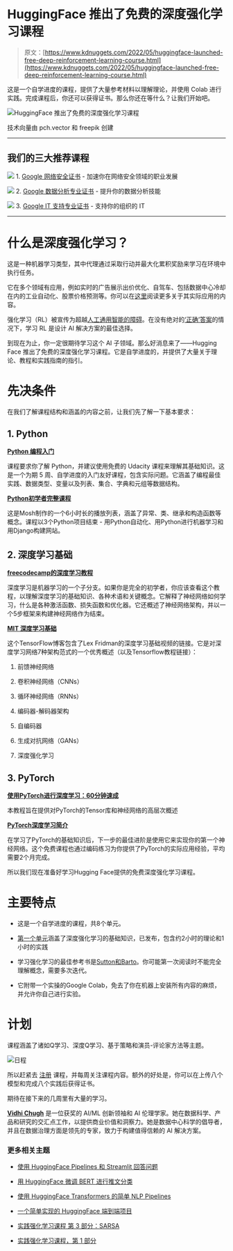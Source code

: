 # HuggingFace 推出了免费的深度强化学习课程

> 原文：[https://www.kdnuggets.com/2022/05/huggingface-launched-free-deep-reinforcement-learning-course.html](https://www.kdnuggets.com/2022/05/huggingface-launched-free-deep-reinforcement-learning-course.html)

这是一个自学进度的课程，提供了大量参考材料以理解理论，并使用 Colab 进行实践。完成课程后，你还可以获得证书。那么你还在等什么？让我们开始吧。

![HuggingFace 推出了免费的深度强化学习课程](../Images/e79901f16bc6e44cdd0269adda825480.png)

技术向量由 pch.vector 和 freepik 创建

* * *

## 我们的三大推荐课程

![](../Images/0244c01ba9267c002ef39d4907e0b8fb.png) 1\. [Google 网络安全证书](https://www.kdnuggets.com/google-cybersecurity) - 加速你在网络安全领域的职业发展

![](../Images/e225c49c3c91745821c8c0368bf04711.png) 2\. [Google 数据分析专业证书](https://www.kdnuggets.com/google-data-analytics) - 提升你的数据分析技能

![](../Images/0244c01ba9267c002ef39d4907e0b8fb.png) 3\. [Google IT 支持专业证书](https://www.kdnuggets.com/google-itsupport) - 支持你的组织的 IT

* * *

# 什么是深度强化学习？

这是一种机器学习类型，其中代理通过采取行动并最大化累积奖励来学习在环境中执行任务。

它在多个领域有应用，例如实时的广告展示出价优化、自驾车、包括数据中心冷却在内的工业自动化、股票价格预测等。你可以在[这里](https://neptune.ai/blog/reinforcement-learning-applications)阅读更多关于其实际应用的内容。

强化学习（RL）被宣传为超越[人工通用智能的障碍](https://venturebeat.com/2021/06/09/deepmind-says-reinforcement-learning-is-enough-to-reach-general-ai/)。在没有绝对的[‘正确’答案](https://www.cdotrends.com/story/15555/why-reinforcement-learning-matters-business)的情况下，学习 RL 是设计 AI 解决方案的最佳选择。

到现在为止，你一定很期待学习这个 AI 子领域。那么好消息来了——Hugging Face 推出了免费的深度强化学习课程。它是自学进度的，并提供了大量关于理论、教程和实践指南的指引。

# 先决条件

在我们了解课程结构和涵盖的内容之前，让我们先了解一下基本要求：

## 1\. Python

**[Python 编程入门](https://www.udacity.com/course/introduction-to-python--ud1110)**

课程要求你了解 Python，并建议使用免费的 Udacity 课程来理解其基础知识。这是一个为期 5 周、自学进度的入门友好课程，包含实际问题。它涵盖了编程最佳实践、数据类型、变量以及列表、集合、字典和元组等数据结构。

**[Python初学者完整课程](https://www.youtube.com/watch?v=_uQrJ0TkZlc&ab_channel=ProgrammingwithMosh)**

这是Mosh制作的一个6小时长的播放列表，涵盖了异常、类、继承和构造函数等概念。课程以3个Python项目结束 - 用Python自动化、用Python进行机器学习和用Django构建网站。

## 2\. 深度学习基础

**[freecodecamp的深度学习教程](https://www.youtube.com/watch?v=VyWAvY2CF9c&ab_channel=freeCodeCamp.org)**

深度学习是机器学习的一个子分支。如果你是完全的初学者，你应该查看这个教程，以理解深度学习的基础知识、各种术语和关键概念。它解释了神经网络如何学习，什么是各种激活函数、损失函数和优化器。它还概述了神经网络架构，并以一个5步框架来构建神经网络作为结束。

**[MIT 深度学习基础](https://blog.tensorflow.org/2019/02/mit-deep-learning-basics-introduction-tensorflow.html)**

这个TensorFlow博客包含了Lex Fridman的深度学习基础视频的链接。它是对深度学习网络7种架构范式的一个优秀概述（以及Tensorflow教程链接）：

1.  前馈神经网络

1.  卷积神经网络（CNNs）

1.  循环神经网络（RNNs）

1.  编码器-解码器架构

1.  自编码器

1.  生成对抗网络（GANs）

1.  深度强化学习

## 3\. PyTorch

**[使用PyTorch进行深度学习：60分钟速成](https://pytorch.org/tutorials/beginner/deep_learning_60min_blitz.html)**

本教程旨在提供对PyTorch的Tensor库和神经网络的高层次概述

**[PyTorch深度学习简介](https://www.udacity.com/course/deep-learning-pytorch--ud188)**

在学习了PyTorch的基础知识后，下一步的最佳进阶是使用它来实现你的第一个神经网络。这个免费课程也通过编码练习为你提供了PyTorch的实际应用经验，平均需要2个月完成。

所以我们现在准备好学习Hugging Face提供的免费深度强化学习课程。

# 主要特点

+   这是一个自学进度的课程，共8个单元。

+   [第一个单元](https://github.com/huggingface/deep-rl-class/tree/main/unit1)涵盖了深度强化学习的基础知识，已发布，包含约2小时的理论和1小时的实践

+   学习强化学习的最佳参考书是[Sutton和Barto](http://incompleteideas.net/book/RLbook2020.pdf)。你可能第一次阅读时不能完全理解概念，需要多次迭代。

+   它附带一个实操的Google Colab，免去了你在机器上安装所有内容的麻烦，并允许你自己进行实验。

# 计划

课程涵盖了诸如Q学习、深度Q学习、基于策略和演员-评论家方法等主题。

![日程](../Images/5bea0a19dd47b3a8b1bcb7e46dee4160.png)

所以赶紧去 [注册](https://forms.gle/tfa2nUDKxxg8DJAX8) 课程，并每周关注课程内容。额外的好处是，你可以在上传八个模型和完成八个实践后获得证书。

期待在接下来的几周里有大量的学习。

**[Vidhi Chugh](https://vidhi-chugh.medium.com/)** 是一位获奖的 AI/ML 创新领袖和 AI 伦理学家。她在数据科学、产品和研究的交汇点工作，以提供商业价值和洞察力。她是数据中心科学的倡导者，并且在数据治理方面是领先的专家，致力于构建值得信赖的 AI 解决方案。

### 更多相关主题

+   [使用 HuggingFace Pipelines 和 Streamlit 回答问题](https://www.kdnuggets.com/2021/10/simple-question-answering-web-app-hugging-face-pipelines.html)

+   [用 HuggingFace 微调 BERT 进行推文分类](https://www.kdnuggets.com/2022/01/finetuning-bert-tweets-classification-ft-hugging-face.html)

+   [使用 HuggingFace Transformers 的简单 NLP Pipelines](https://www.kdnuggets.com/2023/02/simple-nlp-pipelines-huggingface-transformers.html)

+   [一个简单实现的 HuggingFace 端到端项目](https://www.kdnuggets.com/a-simple-to-implement-end-to-end-project-with-huggingface)

+   [实践强化学习课程 第 3 部分：SARSA](https://www.kdnuggets.com/2022/01/handson-reinforcement-learning-course-part-3-sarsa.html)

+   [实践强化学习课程，第 1 部分](https://www.kdnuggets.com/2021/12/hands-on-reinforcement-learning-course-part-1.html)
